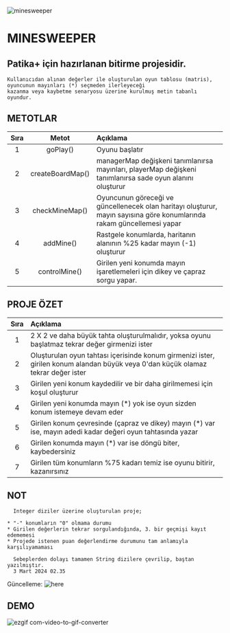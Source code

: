 
![minesweeper](https://github.com/deerborg/MineSweeper/assets/152931069/eb72d0e0-3489-437e-ac20-1e363d89aaa2)
# MINESWEEPER

Patika+ için hazırlanan bitirme projesidir. 
---
    Kullanıcıdan alınan değerler ile oluşturulan oyun tablosu (matris), oyuncunun mayınları (*) seçmeden ilerleyeceği
    kazanma veya kaybetme senaryosu üzerine kurulmuş metin tabanlı oyundur. 

## METOTLAR
| Sıra | Metot  | Açıklama |
| :---:         |     :---:      |          :---  |
| 1   |   goPlay()| Oyunu başlatır    |
| 2   |   createBoardMap()   | managerMap değişkeni tanımlanırsa mayınları, playerMap değişkeni tanımlanırsa sade oyun alanını oluşturur    |
| 3   |   checkMineMap()   | Oyuncunun göreceği ve güncellenecek olan haritayı oluşturur, mayın sayısına göre konumlarında rakam güncellemesi yapar   |
| 4   |   addMine() | Rastgele konumlarda, haritanın alanının %25 kadar mayın (-1) oluşturur    |
| 5   |   controlMine()  | Girilen yeni konumda mayın işaretlemeleri için dikey ve çapraz sorgu yapar.     |



## PROJE ÖZET
| Sıra |  Açıklama |
| :---:         |:---     |     
| 1   |    2 X 2 ve daha büyük tahta oluşturulmalıdır, yoksa oyunu başlatmaz tekrar değer girmenizi ister    |
| 2   |    Oluşturulan oyun tahtası içerisinde konum girmenizi ister, girilen konum alandan büyük veya 0'dan küçük olamaz tekrar değer ister   |
| 3   |    Girilen yeni konum kaydedilir ve bir daha girilmemesi için koşul oluşturur    |
| 4   |    Girilen yeni konumda mayın (*) yok ise oyun sizden konum istemeye devam eder    |
| 5   |    Girilen konum çevresinde (çapraz ve dikey) mayın (*) var ise, mayın adedi kadar değeri oyun tahtasında yazar    |
| 6   |    Girilen konumda mayın (*) var ise döngü biter, kaybedersiniz    |
| 7   |    Girilen tüm konumların %75 kadarı temiz ise oyunu bitirir, kazanırsınız    |

## NOT
      
      Integer diziler üzerine oluşturulan proje; 
      
    * "-" konumların "0" olmama durumu 
    * Girilen değerlerin tekrar sorgulandığında, 3. bir geçmişi kayıt edememesi
    * Projede istenen puan değerlendirme durumunu tam anlamıyla karşılıyamaması
    
      Sebeplerden dolayı tamamen String dizilere çevrilip, baştan yazılmıştır.
      3 Mart 2024 02.35 
   
 Güncelleme: 
 ![here](https://github.com/deerborg/MineSweeper/commit/21c2bfa68e89c8e00abc09614b9af59bf5d9464c)
    
    

## DEMO

![ezgif com-video-to-gif-converter](https://github.com/deerborg/MineSweeper/assets/152931069/381f21cb-6eb5-4503-9342-a8cbe4b1cdab)


  

  
